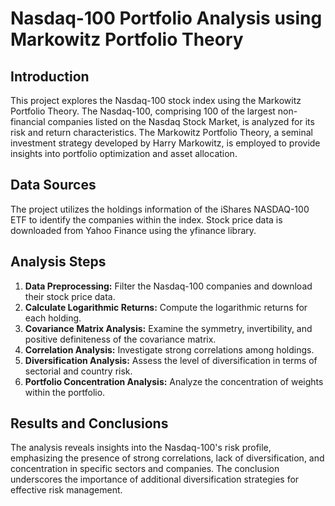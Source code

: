 # Nasdaq-100 Portfolio Analysis using Markowitz Portfolio Theory

## Introduction

This project explores the Nasdaq-100 stock index using the Markowitz Portfolio Theory. The Nasdaq-100, comprising 100 of the largest non-financial companies listed on the Nasdaq Stock Market, is analyzed for its risk and return characteristics. The Markowitz Portfolio Theory, a seminal investment strategy developed by Harry Markowitz, is employed to provide insights into portfolio optimization and asset allocation.

## Data Sources

The project utilizes the holdings information of the iShares NASDAQ-100 ETF to identify the companies within the index. Stock price data is downloaded from Yahoo Finance using the yfinance library.

## Analysis Steps

1. **Data Preprocessing:** Filter the Nasdaq-100 companies and download their stock price data.
2. **Calculate Logarithmic Returns:** Compute the logarithmic returns for each holding.
3. **Covariance Matrix Analysis:** Examine the symmetry, invertibility, and positive definiteness of the covariance matrix.
4. **Correlation Analysis:** Investigate strong correlations among holdings.
5. **Diversification Analysis:** Assess the level of diversification in terms of sectorial and country risk.
6. **Portfolio Concentration Analysis:** Analyze the concentration of weights within the portfolio.

## Results and Conclusions

The analysis reveals insights into the Nasdaq-100's risk profile, emphasizing the presence of strong correlations, lack of diversification, and concentration in specific sectors and companies. The conclusion underscores the importance of additional diversification strategies for effective risk management.
